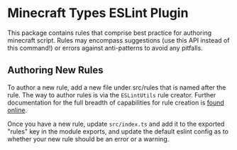 # Minecraft Types ESLint Plugin

This package contains rules that comprise best practice for authoring minecraft script. Rules may encompass suggestions (use this API instead of this command!) or errors against anti-patterns to avoid any pitfalls. 

## Authoring New Rules

To author a new rule, add a new file under src/rules that is named after the rule. The way to author rules is via the `ESLintUtils` rule creator. Further documentation for the full breadth of capabilities for rule creation is [found online](https://typescript-eslint.io/custom-rules#utils-package).

Once you have a new rule, update `src/index.ts` and add it to the exported "rules" key in the module exports, and update the default eslint config as to whether your new rule should be an error or a warning.